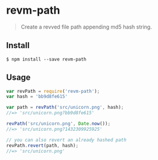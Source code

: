 # revm-path

> Create a revved file path appending md5 hash string.


## Install

```
$ npm install --save revm-path
```


## Usage

```js
var revPath = require('revm-path');
var hash = 'bb9d8fe615'

var path = revPath('src/unicorn.png', hash);
//=> 'src/unicorn.png?bb9d8fe615'

revPath('src/unicorn.png', Date.now());
//=> 'src/unicorn.png?1432309925925'

// you can also revert an already hashed path
revPath.revert(path, hash);
//=> 'src/unicorn.png'
```


